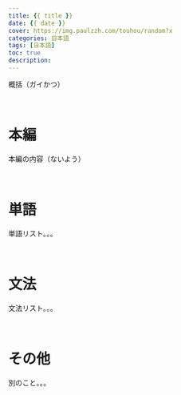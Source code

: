 ```yaml
---
title: {{ title }}
date: {{ date }}
cover: https://img.paulzzh.com/touhou/random?x
categories: 日本語
tags: [日本語]
toc: true
description: 
---
```


概括（ガイかつ）

<br/>

<!--more-->

# **本編**

本編の内容（ないよう）

<br/>

# **単語**

単語リスト。。。

<br/>

# **文法**

文法リスト。。。

<br/>

# **その他**

別のこと。。。

<br/>
